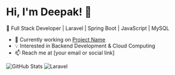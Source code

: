 # Hi, I'm Deepak! 👋
🚀 Full Stack Developer | Laravel | Spring Boot | JavaScript | MySQL

- 🔭 Currently working on [Project Name](project-link)
- 💡 Interested in Backend Development & Cloud Computing
- 📫 Reach me at [your email or social link]

![GitHub Stats](https://github-readme-stats.vercel.app/api?username=your-username&show_icons=true&theme=radical)
![Laravel](https://img.shields.io/badge/Laravel-red?style=for-the-badge&logo=laravel)

